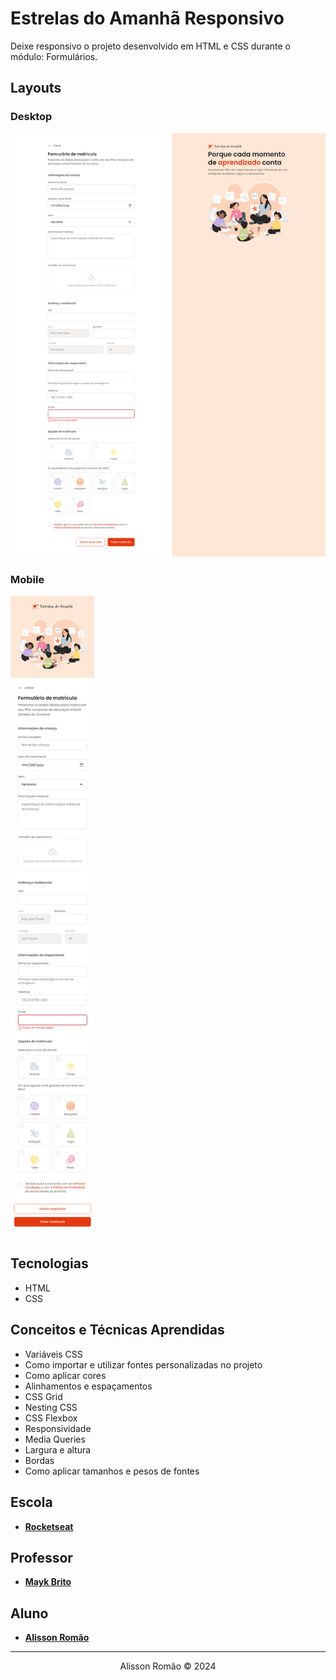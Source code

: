 # Estrelas do Amanhã Responsivo
Deixe responsivo o projeto desenvolvido em HTML e CSS durante o módulo: Formulários.

## Layouts
### Desktop
![estrelas-do-amanha-desktop-image](./screenshots/estrelas-do-amanha-desktop.png)
### Mobile
![estrelas-do-amanha-mobile-image](./screenshots/estrelas-do-amanha-mobile.png)

## Tecnologias
- HTML
- CSS

## Conceitos e Técnicas Aprendidas
- Variáveis CSS
- Como importar e utilizar fontes personalizadas no projeto
- Como aplicar cores 
- Alinhamentos e espaçamentos
- CSS Grid
- Nesting CSS
- CSS Flexbox
- Responsividade
- Media Queries
- Largura e altura
- Bordas
- Como aplicar tamanhos e pesos de fontes 

 ## Escola
 - [**Rocketseat**](https://github.com/rocketseat)

## Professor
- [**Mayk Brito**](https://github.com/maykbrito)

## Aluno
- [**Alisson Romão**](https://github.com/alissonromaosantos)

---

<div align="center">
  Alisson Romão &copy; 2024
</div>
